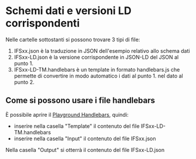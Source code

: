 # Schemi dati e versioni LD corrispondenti

Nelle cartelle sottostanti si possono trovare 3 tipi di file:
1. IFSxx.json è la traduzione in JSON dell'esempio relativo allo schema dati
2. IFSxx-LD.json è la versione corrispondente in JSON-LD del JSON al punto 1.
3. IFSxx-LD-TM.handlebars è un template in formato handlebars.js che permette di convertire in modo automatico i dati al punto 1. nel dato al punto 2.

## Come si possono usare i file handlebars

È possibile aprire il [Playground Handlebars](https://handlebarsjs.com/playground.html), quindi:
* inserire nella casella "Template" il contenuto del file IFSxx-LD-TM.handlebars
* inserire nella casella "Input" il contenuto del file IFSxx.json

Nella casella "Output" si otterrà il contenuto del file IFSxx-LD.json
